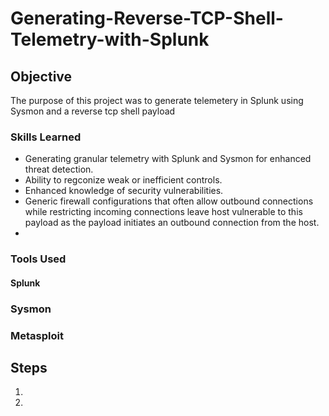# Generating-Reverse-TCP-Shell-Telemetry-with-Splunk

## Objective

The purpose of this project was to generate telemetery in Splunk using Sysmon and a reverse tcp shell payload
### Skills Learned

- Generating granular telemetry with Splunk and Sysmon for enhanced threat detection.
- Ability to regconize weak or inefficient controls.
- Enhanced knowledge of security vulnerabilities.
- Generic firewall configurations that often allow outbound connections while restricting incoming connections leave host vulnerable to 
  this payload as the payload initiates an outbound connection from the host.
- 

### Tools Used

#### Splunk
###  Sysmon
###  Metasploit


## Steps
1.


2. 
   
   



